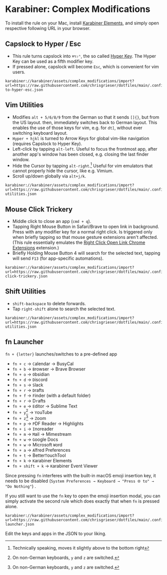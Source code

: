 # Karabiner: Complex Modifications

To install the rule on your Mac, install [Karabiner Elements](https://karabiner-elements.pqrs.org/), and simply open respective following URL in your browser.

## Capslock to Hyper / Esc
- This rule turns capslock into `⌘⌥⇧⌃`, the so called [Hyper Key](https://holmberg.io/hyper-key/). The Hyper Key can be used as a fifth modifier key.
- If pressed alone, capslock will become `Esc`, which is convenient for vim users. 

```text
karabiner://karabiner/assets/complex_modifications/import?url=https://raw.githubusercontent.com/chrisgrieser/dotfiles/main/.config/karabiner/assets/complex_modifications/capslock-to-hyper-esc.json
```

## Vim Utilities
- Modifies `alt + 5/6/8/9` from the German so that it sends `[]{}`, but from the US layout. then, immediately switches back to German layout. This enables the use of those keys for vim, e.g. for `dt]`, without ever switching keyboard layout.
- `Hyper + hjkl` is turned to Arrow Keys for global vim-like navigation (requires Capslock to Hyper Key).
- Left-click by tapping `alt-left`. Useful to focus the frontmost app, after another app's window has been closed, e.g. closing the last finder window. 
- Hide the Cursor by tapping `alt-right`.[^2] Useful for vim emulators that cannot properly hide the cursor, like e.g. Vimium.
- Scroll up/down globally via `alt+j/k`.

```text
karabiner://karabiner/assets/complex_modifications/import?url=https://raw.githubusercontent.com/chrisgrieser/dotfiles/main/.config/karabiner/assets/complex_modifications/vim-utilities.json
```

## Mouse Click Trickery
- Middle click to close an app (`cmd + q`).
- Tapping Right Mouse Button in Safari/Brave to open link in background. Press with any modifier key for a normal right click. Is triggered only when briefly tapping so that mouse gesture extensions aren't affected. (This rule essentially emulates the [Right Click Open Link Chrome Extensions](https://chrome.google.com/webstore/detail/right-click-opens-link-ne/mhjkeimpgjokbjmioglhlngefbddppnn) extension.)
- Briefly Holding Mouse Button 4 will search for the selected text, tapping will send `F13` (for app-specific automations).

```text
karabiner://karabiner/assets/complex_modifications/import?url=https://raw.githubusercontent.com/chrisgrieser/dotfiles/main/.config/karabiner/assets/complex_modifications/mouse-click-trickery.json
```

## Shift Utilities
- `shift-backspace` to delete forwards. 
- Tap `right-shift` alone to search the selected text.

```text
karabiner://karabiner/assets/complex_modifications/import?url=https://raw.githubusercontent.com/chrisgrieser/dotfiles/main/.config/karabiner/assets/complex_modifications/shift-utilities.json
```

## fn Launcher
`fn + {letter}` launches/switches to a pre-defined app
- `fn + c` → `C`alendar → BusyCal
- `fn + b` → `B`rowser → Brave Browser
- `fn + o` → `O`bsidian
- `fn + d` → `D`iscord
- `fn + s` → `S`lack
- `fn + r` → `D`rafts
- `fn + f` → `F`inder (with a default folder)
- `fn + r` → D`r`afts
- `fn + e` → `E`ditor → Sublime Text
- `fn + y`[^1] → `Y`ouTube
- `fn + z`[^1] → `Z`oom
- `fn + p` → `P`DF Reader → Highlights
- `fn + i` → `I`noreader
- `fn + m` → `M`ail → Mimestream
- `fn + w` → `G`oogle Docs
- `fn + w` → Microsoft `W`ord
- `fn + a` → `A`lfred Preferences
- `fn + t` → Better`T`ouchTool
- `fn + k` → `K`arabiner Elements
- `fn + shift + k` → `K`arabiner Event Viewer

Since pressing `fn` interferes with the built-in macOS emoji insertion key, it needs to be disabled (`System Preferences → Keyboard → "Press 🌐 to" → "Do Nothing"`) . 

If you still want to use the `fn` key to open the emoji insertion modal, you can simply activate the second rule which does exactly that when `fn` is pressed alone.

```text
karabiner://karabiner/assets/complex_modifications/import?url=https://raw.githubusercontent.com/chrisgrieser/dotfiles/main/.config/karabiner/assets/complex_modifications/fn-launcher.json
```

Edit the keys and apps in the JSON to your liking.

[^1]: On non-German keyboards, `y` and `z` are switched.

[^2]: Technically speaking, moves it slightly above to the bottom right
